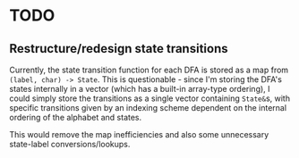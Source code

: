 # TODO

## Restructure/redesign state transitions
Currently, the state transition function for each DFA is stored as a map from `(label, char) -> State`. This is questionable - since I'm storing the DFA's states internally in a vector (which has a built-in array-type ordering), I could simply store the transitions as a single vector containing `State&`s, with specific transitions given by an indexing scheme dependent on the internal ordering of the alphabet and states.

This would remove the map inefficiencies and also some unnecessary state-label conversions/lookups. 